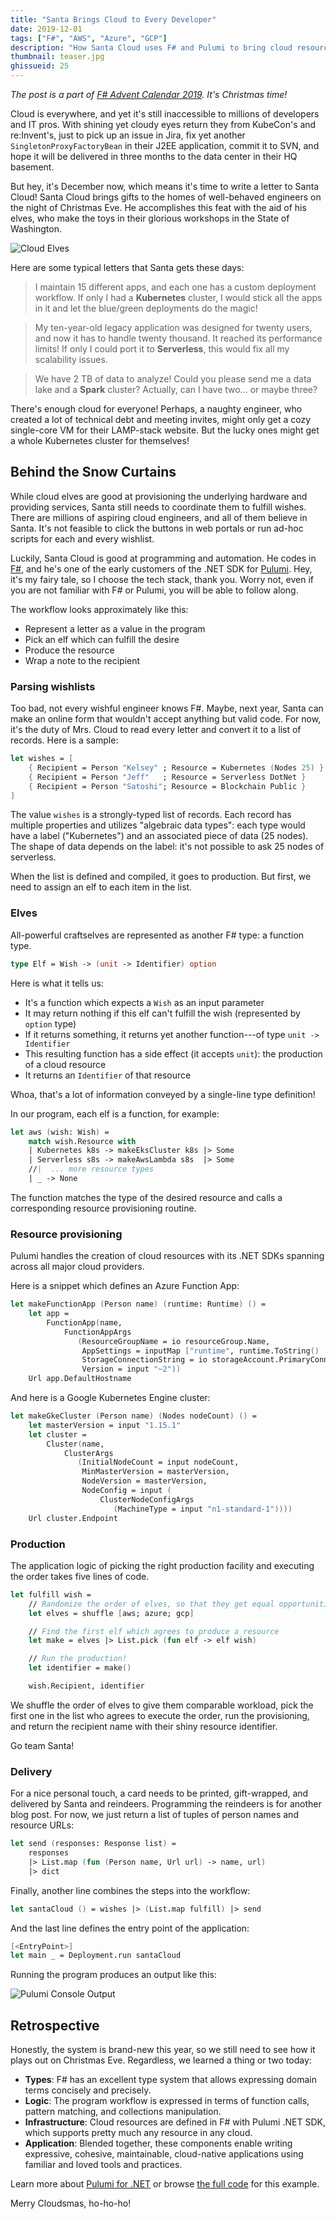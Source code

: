 ```yaml
---
title: "Santa Brings Cloud to Every Developer"
date: 2019-12-01
tags: ["F#", "AWS", "Azure", "GCP"]
description: "How Santa Cloud uses F# and Pulumi to bring cloud resources to the homes of software engineers."
thumbnail: teaser.jpg
ghissueid: 25
---
```


*The post is a part of
[F# Advent Calendar 2019](https://sergeytihon.com/2019/11/05/f-advent-calendar-in-english-2019/).
It's Christmas time!*

Cloud is everywhere, and yet it's still inaccessible to millions of developers and IT pros. With shining yet cloudy eyes return they from KubeCon's and re:Invent's, just to pick up an issue in Jira, fix yet another `SingletonProxyFactoryBean` in their J2EE application, commit it to SVN, and hope it will be delivered in three months to the data center in their HQ basement.

But hey, it's December now, which means it's time to write a letter to Santa Cloud! Santa Cloud brings gifts to the homes of well-behaved engineers on the night of Christmas Eve. He accomplishes this feat with the aid of his elves, who make the toys in their glorious workshops in the State of Washington.

![Cloud Elves](elves.jpg)

Here are some typical letters that Santa gets these days:

<blockquote>I maintain 15 different apps, and each one has a custom deployment workflow. If only I had a <b>Kubernetes</b> cluster, I would stick all the apps in it and let the blue/green deployments do the magic!</blockquote>

<blockquote>My ten-year-old legacy application was designed for twenty users, and now it has to handle twenty thousand. It reached its performance limits! If only I could port it to <b>Serverless</b>, this would fix all my scalability issues.</blockquote>

> We have 2 TB of data to analyze! Could you please send me a data lake and a **Spark** cluster? Actually, can I have two... or maybe three?

There's enough cloud for everyone! Perhaps, a naughty engineer, who created a lot of technical debt and meeting invites, might only get a cozy single-core VM for their LAMP-stack website. But the lucky ones might get a whole Kubernetes cluster for themselves!

## Behind the Snow Curtains

While cloud elves are good at provisioning the underlying hardware and providing services, Santa still needs to coordinate them to fulfill wishes. There are millions of aspiring cloud engineers, and all of them believe in Santa. It's not feasible to click the buttons in web portals or run ad-hoc scripts for each and every wishlist.

Luckily, Santa Cloud is good at programming and automation. He codes in [F#](https://fsharp.org), and he's one of the early customers of the .NET SDK for [Pulumi](https://pulumi.com). Hey, it's my fairy tale, so I choose the tech stack, thank you. Worry not, even if you are not familiar with F# or Pulumi, you will be able to follow along.

The workflow looks approximately like this:

- Represent a letter as a value in the program
- Pick an elf which can fulfill the desire
- Produce the resource
- Wrap a note to the recipient

### Parsing wishlists

Too bad, not every wishful engineer knows F#. Maybe, next year, Santa can make an online form that wouldn't accept anything but valid code. For now, it's the duty of Mrs. Cloud to read every letter and convert it to a list of records. Here is a sample:

``` fsharp
let wishes = [
    { Recipient = Person "Kelsey" ; Resource = Kubernetes (Nodes 25) }
    { Recipient = Person "Jeff"   ; Resource = Serverless DotNet }
    { Recipient = Person "Satoshi"; Resource = Blockchain Public }
]
```

The value `wishes` is a strongly-typed list of records. Each record has multiple properties and utilizes "algebraic data types": each type would have a label ("Kubernetes") and an associated piece of data (25 nodes). The shape of data depends on the label: it's not possible to ask 25 nodes of serverless.

When the list is defined and compiled, it goes to production. But first, we need to assign an elf to each item in the list.

### Elves

All-powerful craftselves are represented as another F# type: a function type.

``` fsharp
type Elf = Wish -> (unit -> Identifier) option
```

Here is what it tells us:

- It's a function which expects a `Wish` as an input parameter
- It may return nothing if this elf can't fulfill the wish (represented by `option` type)
- If it returns something, it returns yet another function---of type `unit -> Identifier`
- This resulting function has a side effect (it accepts `unit`): the production of a cloud resource
- It returns an `Identifier` of that resource

Whoa, that's a lot of information conveyed by a single-line type definition!

In our program, each elf is a function, for example:

``` fsharp
let aws (wish: Wish) =
    match wish.Resource with
    | Kubernetes k8s -> makeEksCluster k8s |> Some
    | Serverless s8s -> makeAwsLambda s8s  |> Some
    //|  ... more resource types
    | _ -> None
```

The function matches the type of the desired resource and calls a corresponding resource provisioning routine.

### Resource provisioning

Pulumi handles the creation of cloud resources with its .NET SDKs spanning across all major cloud providers.

Here is a snippet which defines an Azure Function App:

``` fsharp
let makeFunctionApp (Person name) (runtime: Runtime) () =
    let app =
        FunctionApp(name,
            FunctionAppArgs
               (ResourceGroupName = io resourceGroup.Name,
                AppSettings = inputMap ["runtime", runtime.ToString() |> input],
                StorageConnectionString = io storageAccount.PrimaryConnectionString,
                Version = input "~2"))
    Url app.DefaultHostname
```

And here is a Google Kubernetes Engine cluster:

``` fsharp
let makeGkeCluster (Person name) (Nodes nodeCount) () =
    let masterVersion = input "1.15.1"
    let cluster =
        Cluster(name,
            ClusterArgs
               (InitialNodeCount = input nodeCount,
                MinMasterVersion = masterVersion,
                NodeVersion = masterVersion,
                NodeConfig = input (
                    ClusterNodeConfigArgs
                       (MachineType = input "n1-standard-1"))))
    Url cluster.Endpoint

```

### Production

The application logic of picking the right production facility and executing the order takes five lines of code.

``` fsharp
let fulfill wish =
    // Randomize the order of elves, so that they get equal opportunities
    let elves = shuffle [aws; azure; gcp]

    // Find the first elf which agrees to produce a resource
    let make = elves |> List.pick (fun elf -> elf wish)

    // Run the production!
    let identifier = make()

    wish.Recipient, identifier
```

We shuffle the order of elves to give them comparable workload, pick the first one in the list who agrees to execute the order, run the provisioning, and return the recipient name with their shiny resource identifier.

Go team Santa!

### Delivery

For a nice personal touch, a card needs to be printed, gift-wrapped, and delivered by Santa and reindeers. Programming the reindeers is for another blog post. For now, we just return a list of tuples of person names and resource URLs:

``` fsharp
let send (responses: Response list) =
    responses
    |> List.map (fun (Person name, Url url) -> name, url)
    |> dict
```

Finally, another line combines the steps into the workflow:

``` fsharp
let santaCloud () = wishes |> (List.map fulfill) |> send
```

And the last line defines the entry point of the application:

``` fsharp
[<EntryPoint>]
let main _ = Deployment.run santaCloud
```

Running the program produces an output like this:

![Pulumi Console Output](pulumiup.png)

## Retrospective

Honestly, the system is brand-new this year, so we still need to see how it plays out on Christmas Eve. Regardless, we learned a thing or two today:

- **Types**: F# has an excellent type system that allows expressing domain terms concisely and precisely.
- **Logic**: The program workflow is expressed in terms of function calls, pattern matching, and collections manipulation.
- **Infrastructure**: Cloud resources are defined in F# with Pulumi .NET SDK, which supports pretty much any resource in any cloud.
- **Application**: Blended together, these components enable writing expressive, cohesive, maintainable, cloud-native applications using familiar and loved tools and practices.

Learn more about [Pulumi for .NET](https://pulumi.com/dotnet) or browse [the full code](https://github.com/mikhailshilkov/fsharp-advent-pulumi) for this example.

Merry Cloudsmas, ho-ho-ho!